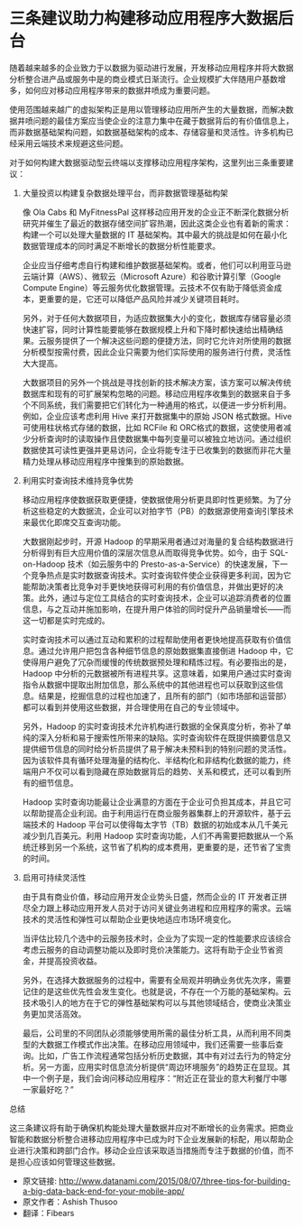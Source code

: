 # 三条建议助力构建移动应用程序大数据后台

随着越来越多的企业致力于以数据为驱动进行发展，开发移动应用程序并将大数据分析整合进产品或服务中是的商业模式日渐流行。企业规模扩大伴随用户基数增多，如何应对移动应用程序带来的数据井喷成为重要问题。

使用范围越来越广的虚拟架构正是用以管理移动应用所产生的大量数据，而解决数据井喷问题的最佳方案应当使企业的注意力集中在藏于数据背后的有价值信息上，而非数据基础架构问题，如数据基础架构的成本、存储容量和灵活性。许多机构已经采用云端技术来规避这些问题。

对于如何构建大数据驱动型云终端以支撑移动应用程序架构，这里列出三条重要建议：

1. 大量投资以构建复杂数据处理平台，而非数据管理基础构架

    像 Ola Cabs 和 MyFitnessPal 这样移动应用开发的企业正不断深化数据分析研究并催生了最近的数据存储空间扩容热潮，因此这类企业也有着新的需求：构建一个可以处理大量数据的 IT 基础架构。其中最大的挑战是如何在最小化数据管理成本的同时满足不断增长的数据分析性能要求。

    企业应当仔细考虑自行构建和维护数据基础架构。或者，他们可以利用亚马逊云端计算（AWS）、微软云（Microsoft Azure）和谷歌计算引擎（Google Compute Engine）等云服务优化数据管理。云技术不仅有助于降低资金成本，更重要的是，它还可以降低产品风险并减少关键项目耗时。

    另外，对于任何大数据项目，为适应数据集大小的变化，数据库存储容量必须快速扩容，同时计算性能要能够在数据规模上升和下降时都快速给出精确结果。云服务提供了一个解决这些问题的便捷方法，同时它允许对所使用的数据分析模型按需付费，因此企业只需要为他们实际使用的服务进行付费，灵活性大大提高。

    大数据项目的另外一个挑战是寻找创新的技术解决方案，该方案可以解决传统数据库和现有的可扩展架构忽略的问题。移动应用程序收集到的数据来自于多个不同系统，我们需要把它们转化为一种通用的格式，以便进一步分析利用。例如，企业应该考虑利用 Hive 来打开数据集中的原始 JSON 格式数据。Hive 可使用柱状格式存储的数据，比如 RCFile 和 ORC格式的数据，这使使用者减少分析查询时的读取操作且使数据集中每列变量可以被独立地访问。通过组织数据使其可读性更强并更易访问，企业将能专注于已收集到的数据而非花大量精力处理从移动应用程序中搜集到的原始数据。

2. 利用实时查询技术维持竞争优势

    移动应用程序使数据获取更便捷，使数据使用分析更具即时性更频繁。为了分析这些稳定的大数据流，企业可以对拍字节（PB）的数据源使用查询引擎技术来最优化即席交互查询功能。

    大数据刚起步时，开源 Hadoop 的早期采用者通过对海量的复合结构数据进行分析得到有巨大应用价值的深层次信息从而取得竞争优势。如今，由于 SQL-on-Hadoop 技术（如云服务中的 Presto-as-a-Service）的快速发展，下一个竞争热点是实时数据查询技术。实时查询软件使企业获得更多利润，因为它能帮助决策者比竞争对手更快地获得可利用的有价值信息，并做出更好的决策。此外，通过与定位工具结合的实时查询技术，企业可以追踪消费者的位置信息，与之互动并施加影响，在提升用户体验的同时促升产品销量增长——而这一切都是实时完成的。

    实时查询技术可以通过互动和累积的过程帮助使用者更快地提高获取有价值信息。通过允许用户把包含各种细节信息的原始数据集直接倒进 Hadoop 中，它使得用户避免了冗杂而缓慢的传统数据预处理和精炼过程。有必要指出的是， Hadoop 中分析的元数据被所有进程共享。这意味着，如果用户通过实时查询指令从数据中提取出附加信息，那么系统中的其他进程也可以获取到这些信息。结果是，挖掘信息的过程也加速了，且所有的部门（如市场部和运营部）都可以看到并使用这些数据，并合理使用在自己的专业领域中。

    另外，Hadoop 的实时查询技术允许机构进行数据的全保真度分析，弥补了单纯的深入分析和易于搜索性所带来的缺陷。实时查询软件在既提供摘要信息又提供细节信息的同时给分析员提供了易于解决未预料到的特别问题的灵活性。因为该软件具有循环处理海量的结构化、半结构化和非结构化数据的能力，终端用户不仅可以看到隐藏在原始数据背后的趋势、关系和模式，还可以看到所有的细节信息。

    Hadoop 实时查询功能最让企业满意的方面在于企业可负担其成本，并且它可以帮助提高企业利润。由于利用运行在商业服务器集群上的开源软件，基于云端技术的 Hadoop 平台可以使得每太字节（TB）数据的初始成本从几千美元减少到几百美元。利用 Hadoop 实时查询功能，人们不再需要把数据从一个系统迁移到另一个系统，这节省了机构的成本费用，更重要的是，还节省了宝贵的时间。

3. 启用可持续灵活性

    由于具有商业价值，移动应用开发企业势头日盛，然而企业的 IT 开发者正拼尽全力跟上移动应用开发人员对于访问关键业务进程和应用程序的需求。云端技术的灵活性和弹性可以帮助企业更快地适应市场环境变化。

    当评估比较几个选中的云服务技术时，企业为了实现一定的性能要求应该综合考虑云服务的自动调整功能以及即时竞价决策能力。这将有助于企业节省资金，并提高投资收益。

    另外，在选择大数据服务的过程中，需要有全局观并明确业务优先次序，需要记住的是这些优先性会发生变化。也就是说，不存在一个万能的基础架构。云技术吸引人的地方在于它的弹性基础架构可以与其他领域结合，使商业决策业务更加灵活高效。

    最后，公司里的不同团队必须能够使用所需的最佳分析工具，从而利用不同类型的大数据工作模式作出决策。在移动应用领域中，我们还需要一些事后查询。比如，广告工作流程通常包括分析历史数据，其中有对过去行为的特定分析。另一方面，应用实时信息流分析提供“周边环境服务”的趋势正在显现。其中一个例子是，我们会询问移动应用程序：“附近正在营业的意大利餐厅中哪一家最好吃？”

总结

这三条建议将有助于确保机构能处理大量数据并应对不断增长的业务需求。把商业智能和数据分析整合进移动应用程序中已成为时下企业发展新的标配，用以帮助企业进行决策和跨部门合作。移动企业应该采取适当措施而专注于数据的价值，而不是担心应该如何管理这些数据。

- 原文链接: 
http://www.datanami.com/2015/08/07/three-tips-for-building-a-big-data-back-end-for-your-mobile-app/
- 原文作者：Ashish Thusoo
- 翻译：Fibears
